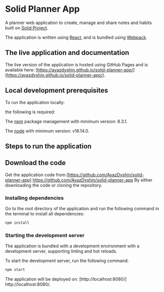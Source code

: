 # Solid Planner App

A planner web application to create, manage and share notes and habits built on [Solid Project](https://solidproject.org/).
  
The application is written using [React](https://reactjs.org/),
and is bundled using [Webpack](https://webpack.js.org/).
## The live application and documentation

The live version of the application is hosted using GitHub Pages and is available here: [https://ayazdyshin.github.io/solid-planner-app/](https://ayazdyshin.github.io/solid-planner-app/).

## Local development prerequisites

To run the application locally:

the following is required:

 The [npm](https://docs.npmjs.com/downloading-and-installing-node-js-and-npm) package management with minimum version: 8.3.1.
 
The [node](https://nodejs.org/en/download/) with minimum version: v16.14.0.

## Steps to run the application
## Download the code

Get the application code from [https://github.com/AyazDyshin/solid-planner-app] https://github.com/AyazDyshin/solid-planner-app
By either downloading the code or cloning the repository.
### Installing dependencies

Go to the root directory of the application and run the following command in the terminal to install all dependencies:
```bash
npm install
```

### Starting the development server
The application is bundled with a development environment with a development server, supporting linting and hot reloads.

To start the development server, run the following command:

```bash
npm start
```
The application will be deployed on: [http://localhost:8080/] http://localhost:8080/.

